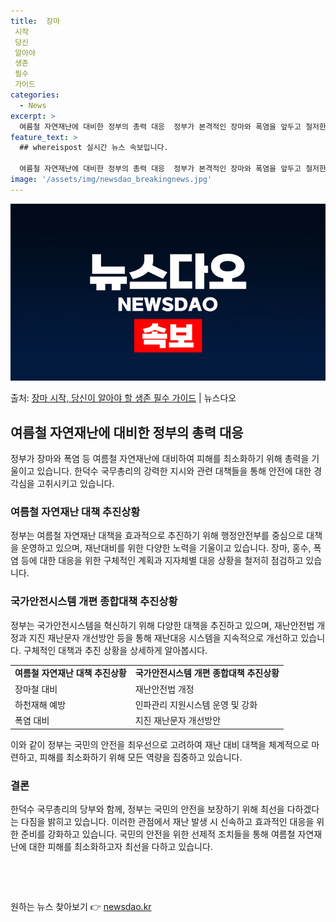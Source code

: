 ```yaml
---
title:  장마
 시작
 당신
 알아야
 생존
 필수
 가이드
categories:
  - News
excerpt: >
  여름철 자연재난에 대비한 정부의 총력 대응  정부가 본격적인 장마와 폭염을 앞두고 철저한 사전 대비와 선제 …
feature_text: >
  ## whereispost 실시간 뉴스 속보입니다.

  여름철 자연재난에 대비한 정부의 총력 대응  정부가 본격적인 장마와 폭염을 앞두고 철저한 사전 대비와 선제 …
image: '/assets/img/newsdao_breakingnews.jpg'
---
```


![뉴스다오 속보](/assets/img/newsdao_breakingnews.jpg)

<p>출처: <a href="https://newsdao.kr/4498" rel="dofollow">장마 시작, 당신이 알아야 할 생존 필수 가이드</a> | 뉴스다오</p>

<h2 data-ke-size="size26">여름철 자연재난에 대비한 정부의 총력 대응</h2>
<p data-ke-size="size16">정부가 장마와 폭염 등 여름철 자연재난에 대비하여 피해를 최소화하기 위해 총력을 기울이고 있습니다. 한덕수 국무총리의 강력한 지시와 관련 대책들을 통해 안전에 대한 경각심을 고취시키고 있습니다.</p>

<h3>여름철 자연재난 대책 추진상황</h3>
<p data-ke-size="size16">정부는 여름철 자연재난 대책을 효과적으로 추진하기 위해 행정안전부를 중심으로 대책을 운영하고 있으며, 재난대비를 위한 다양한 노력을 기울이고 있습니다. 장마, 홍수, 폭염 등에 대한 대응을 위한 구체적인 계획과 지자체별 대응 상황을 철저히 점검하고 있습니다.</p>


<h3>국가안전시스템 개편 종합대책 추진상황</h3>
<p data-ke-size="size16">정부는 국가안전시스템을 혁신하기 위해 다양한 대책을 추진하고 있으며, 재난안전법 개정과 지진 재난문자 개선방안 등을 통해 재난대응 시스템을 지속적으로 개선하고 있습니다. 구체적인 대책과 추진 상황을 상세하게 알아봅시다.</p>

<table>
  <tr>
    <td style="text-align: center; height: 17px;"><b>여름철 자연재난 대책 추진상황</b></td>
    <td style="text-align: center; height: 17px;"><b>국가안전시스템 개편 종합대책 추진상황</b></td>
  </tr>
  <tr>
    <td>장마철 대비</td>
    <td>재난안전법 개정</td>
  </tr>
  <tr>
    <td>하천재해 예방</td>
    <td>인파관리 지원시스템 운영 및 강화</td>
  </tr>
  <tr>
    <td>폭염 대비</td>
    <td>지진 재난문자 개선방안</td>
  </tr>
</table>

<p data-ke-size="size16">이와 같이 정부는 국민의 안전을 최우선으로 고려하여 재난 대비 대책을 체계적으로 마련하고, 피해를 최소화하기 위해 모든 역량을 집중하고 있습니다. </p>

<h3>결론</h3>
<p data-ke-size="size16">한덕수 국무총리의 당부와 함께, 정부는 국민의 안전을 보장하기 위해 최선을 다하겠다는 다짐을 밝히고 있습니다. 이러한 관점에서 재난 발생 시 신속하고 효과적인 대응을 위한 준비를 강화하고 있습니다. 국민의 안전을 위한 선제적 조치들을 통해 여름철 자연재난에 대한 피해를 최소화하고자 최선을 다하고 있습니다.</p>

<p data-ke-size="size16">&nbsp;</p>
<p data-ke-size="size16">&nbsp;</p> 

원하는 뉴스 찾아보기 👉 <a href="https://newsdao.kr" rel="dofollow">newsdao.kr</a>



